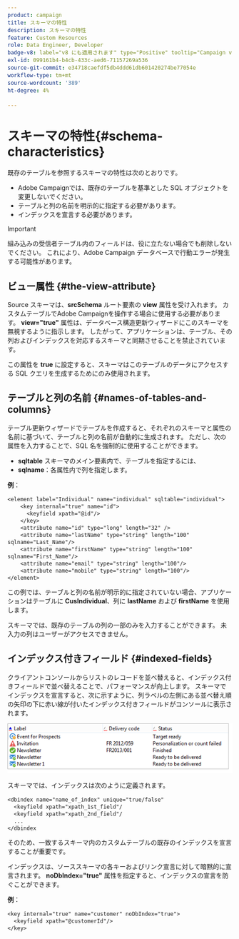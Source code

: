 ```yaml
---
product: campaign
title: スキーマの特性
description: スキーマの特性
feature: Custom Resources
role: Data Engineer, Developer
badge-v8: label="v8 にも適用されます" type="Positive" tooltip="Campaign v8 にも適用されます"
exl-id: 099161b4-b4cb-433c-aed6-71157269a536
source-git-commit: e34718caefdf5db4ddd61db601420274be77054e
workflow-type: tm+mt
source-wordcount: '389'
ht-degree: 4%

---
```


# スキーマの特性{#schema-characteristics}



既存のテーブルを参照するスキーマの特性は次のとおりです。

* Adobe Campaignでは、既存のテーブルを基準とした SQL オブジェクトを変更しないでください。
* テーブルと列の名前を明示的に指定する必要があります。
* インデックスを宣言する必要があります。

>[!IMPORTANT]
>
>組み込みの受信者テーブル内のフィールドは、役に立たない場合でも削除しないでください。 これにより、Adobe Campaign データベースで行動エラーが発生する可能性があります。

## ビュー属性 {#the-view-attribute}

Source スキーマは、**srcSchema** ルート要素の **view** 属性を受け入れます。 カスタムテーブルでAdobe Campaignを操作する場合に使用する必要があります。 **view=&quot;true&quot;** 属性は、データベース構造更新ウィザードにこのスキーマを無視するように指示します。 したがって、アプリケーションは、テーブル、その列およびインデックスを対応するスキーマと同期させることを禁止されています。

この属性を **true** に設定すると、スキーマはこのテーブルのデータにアクセスする SQL クエリを生成するためにのみ使用されます。

## テーブルと列の名前 {#names-of-tables-and-columns}

テーブル更新ウィザードでテーブルを作成すると、それぞれのスキーマと属性の名前に基づいて、テーブルと列の名前が自動的に生成されます。 ただし、次の属性を入力することで、SQL 名を強制的に使用することができます。

* **sqltable** スキーマのメイン要素内で、テーブルを指定するには、
* **sqlname**：各属性内で列を指定します。

**例**：

```
<element label="Individual" name="individual" sqltable="individual">
    <key internal="true" name="id">
      <keyfield xpath="@id"/>
    </key> 
    <attribute name="id" type="long" length="32" />
    <attribute name="lastName" type="string" length="100" sqlname="Last_Name"/>
    <attribute name="firstName" type="string" length="100" sqlname="First_Name"/>
    <attribute name="email" type="string" length="100"/>
    <attribute name="mobile" type="string" length="100"/>
</element>
```

この例では、テーブルと列の名前が明示的に指定されていない場合、アプリケーションはテーブルに **CusIndividual**、列に **lastName** および **firstName** を使用します。

スキーマでは、既存のテーブルの列の一部のみを入力することができます。 未入力の列はユーザーがアクセスできません。

## インデックス付きフィールド {#indexed-fields}

クライアントコンソールからリストのレコードを並べ替えると、インデックス付きフィールドで並べ替えることで、パフォーマンスが向上します。 スキーマでインデックスを宣言すると、次に示すように、列ラベルの左側にある並べ替え順の矢印の下に赤い線が付いたインデックス付きフィールドがコンソールに表示されます。

![](assets/s_ncs_integration_mapping_index.png)

スキーマでは、インデックスは次のように定義されます。

```
<dbindex name="name_of_index" unique="true/false"
  <keyfield xpath="xpath_1st_field"/
  <keyfield xpath="xpath_2nd_field"/
  ...
</dbindex
```

そのため、一致するスキーマ内のカスタムテーブルの既存のインデックスを宣言することが重要です。

インデックスは、ソーススキーマの各キーおよびリンク宣言に対して暗黙的に宣言されます。 **noDbIndex=&quot;true&quot;** 属性を指定すると、インデックスの宣言を防ぐことができます。

**例**：

```
<key internal="true" name="customer" noDbIndex="true">
  <keyfield xpath="@customerId"/>
</key>
```
